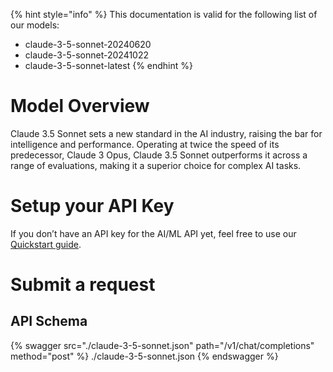 [#references:start]: <> ({ "template": "openapi" })
{% hint style="info" %}
This documentation is valid for the following list of our models:
* claude-3-5-sonnet-20240620
* claude-3-5-sonnet-20241022
* claude-3-5-sonnet-latest
{% endhint %}

# Model Overview
Claude 3.5 Sonnet sets a new standard in the AI industry, raising the bar for intelligence and performance. Operating at twice the speed of its predecessor, Claude 3 Opus, Claude 3.5 Sonnet outperforms it across a range of evaluations, making it a superior choice for complex AI tasks.

# Setup your API Key
If you don’t have an API key for the AI/ML API yet, feel free to use our [Quickstart guide](https://docs.aimlapi.com/quickstart/setting-up).

# Submit a request
## API Schema
{% swagger src="./claude-3-5-sonnet.json" path="/v1/chat/completions" method="post" %}
./claude-3-5-sonnet.json
{% endswagger %}


[#references:end]: <> ({})